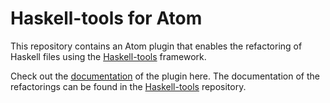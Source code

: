 # Haskell-tools for Atom

This repository contains an Atom plugin that enables the refactoring of Haskell files using the [Haskell-tools](https://github.com/haskell-tools/haskell-tools) framework.

Check out the [documentation](documentation/user-manual.md) of the plugin here. The documentation of the refactorings can be found in the [Haskell-tools](https://github.com/haskell-tools/haskell-tools/documentation/refactorings.md) repository.
